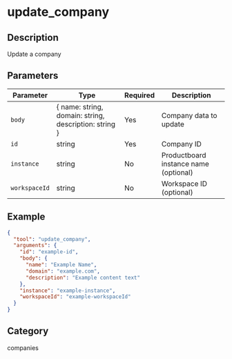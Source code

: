 # update_company

## Description
Update a company

## Parameters

| Parameter | Type | Required | Description |
|-----------|------|----------|-------------|
| `body` | { name: string, domain: string, description: string } | Yes | Company data to update |
| `id` | string | Yes | Company ID |
| `instance` | string | No | Productboard instance name (optional) |
| `workspaceId` | string | No | Workspace ID (optional) |

## Example

```json
{
  "tool": "update_company",
  "arguments": {
    "id": "example-id",
    "body": {
      "name": "Example Name",
      "domain": "example.com",
      "description": "Example content text"
    },
    "instance": "example-instance",
    "workspaceId": "example-workspaceId"
  }
}
```

## Category
companies

